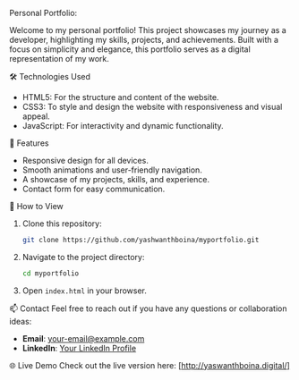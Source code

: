 
Personal Portfolio: 

Welcome to my personal portfolio! This project showcases my journey as a developer, highlighting my skills, projects, and achievements. Built with a focus on simplicity and elegance, this portfolio serves as a digital representation of my work.

 🛠️ Technologies Used
- HTML5: For the structure and content of the website.
- CSS3: To style and design the website with responsiveness and visual appeal.
- JavaScript: For interactivity and dynamic functionality.

 🌟 Features
- Responsive design for all devices.
- Smooth animations and user-friendly navigation.
- A showcase of my projects, skills, and experience.
- Contact form for easy communication.

🚀 How to View
1. Clone this repository:
   ```bash
   git clone https://github.com/yashwanthboina/myportfolio.git
   ```
2. Navigate to the project directory:
   ```bash
   cd myportfolio
   ```
3. Open `index.html` in your browser.

📫 Contact
Feel free to reach out if you have any questions or collaboration ideas:
- **Email**: [your-email@example.com](boinayashwanth@gmail.com)
- **LinkedIn**: [Your LinkedIn Profile](www.linkedin.com/in/yaswanth-boina)


🌐 Live Demo
Check out the live version here: [http://yaswanthboina.digital/]
